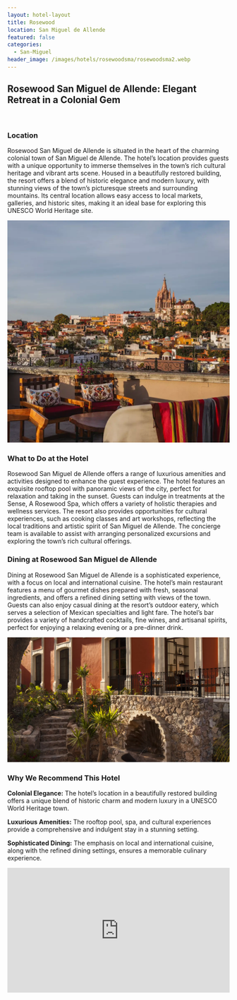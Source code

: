 ```yaml
---
layout: hotel-layout
title: Rosewood
location: San Miguel de Allende
featured: false
categories:
  - San-Miguel
header_image: /images/hotels/rosewoodsma/rosewoodsma2.webp
---
```

## Rosewood San Miguel de Allende: Elegant Retreat in a Colonial Gem

&nbsp;

### Location

Rosewood San Miguel de Allende is situated in the heart of the charming colonial town of San Miguel de Allende. The hotel’s location provides guests with a unique opportunity to immerse themselves in the town’s rich cultural heritage and vibrant arts scene. Housed in a beautifully restored building, the resort offers a blend of historic elegance and modern luxury, with stunning views of the town’s picturesque streets and surrounding mountains. Its central location allows easy access to local markets, galleries, and historic sites, making it an ideal base for exploring this UNESCO World Heritage site.

![](/images/hotels/rosewoodsma/rosewoodsma4.webp)

### What to Do at the Hotel

Rosewood San Miguel de Allende offers a range of luxurious amenities and activities designed to enhance the guest experience. The hotel features an exquisite rooftop pool with panoramic views of the city, perfect for relaxation and taking in the sunset. Guests can indulge in treatments at the Sense, A Rosewood Spa, which offers a variety of holistic therapies and wellness services. The resort also provides opportunities for cultural experiences, such as cooking classes and art workshops, reflecting the local traditions and artistic spirit of San Miguel de Allende. The concierge team is available to assist with arranging personalized excursions and exploring the town’s rich cultural offerings.

### Dining at Rosewood San Miguel de Allende

Dining at Rosewood San Miguel de Allende is a sophisticated experience, with a focus on local and international cuisine. The hotel’s main restaurant features a menu of gourmet dishes prepared with fresh, seasonal ingredients, and offers a refined dining setting with views of the town. Guests can also enjoy casual dining at the resort’s outdoor eatery, which serves a selection of Mexican specialties and light fare. The hotel’s bar provides a variety of handcrafted cocktails, fine wines, and artisanal spirits, perfect for enjoying a relaxing evening or a pre-dinner drink.

![](/images/hotels/rosewoodsma/rosewoodsma1.webp)

### Why We Recommend This Hotel

**Colonial Elegance:** The hotel’s location in a beautifully restored building offers a unique blend of historic charm and modern luxury in a UNESCO World Heritage town.&nbsp;

**Luxurious Amenities:** The rooftop pool, spa, and cultural experiences provide a comprehensive and indulgent stay in a stunning setting.&nbsp;

**Sophisticated Dining:** The emphasis on local and international cuisine, along with the refined dining settings, ensures a memorable culinary experience.&nbsp;

<style>.embed-container { position: relative; padding-bottom: 56.25%; height: 0; overflow: hidden; max-width: 100%; } .embed-container iframe, .embed-container object, .embed-container embed { position: absolute; top: 0; left: 0; width: 100%; height: 100%; }</style>

<div class="embed-container"><iframe src="https://www.youtube.com/embed/UNpeflXkglo" frameborder="0" allowfullscreen=""></iframe></div>